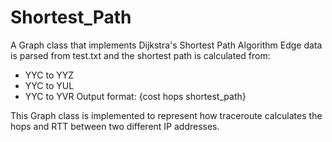 # Shortest_Path

A Graph class that implements Dijkstra's Shortest Path Algorithm
Edge data is parsed from test.txt and the shortest path is calculated from: 
- YYC to YYZ
- YYC to YUL
- YYC to YVR
Output format: {cost hops shortest_path}

This Graph class is implemented to represent how traceroute calculates the hops and RTT between two different IP addresses. 
